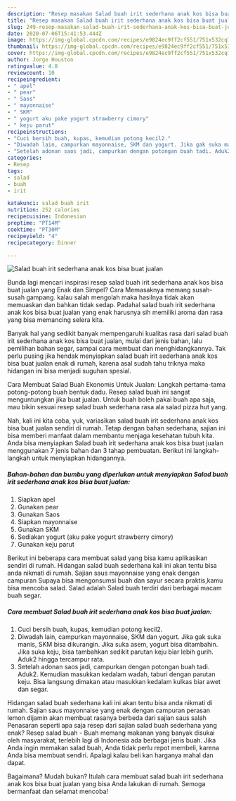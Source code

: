 ```yaml
---
description: "Resep masakan Salad buah irit sederhana anak kos bisa buat jualan | Langkah Membuat Salad buah irit sederhana anak kos bisa buat jualan Yang Enak Dan Lezat"
title: "Resep masakan Salad buah irit sederhana anak kos bisa buat jualan | Langkah Membuat Salad buah irit sederhana anak kos bisa buat jualan Yang Enak Dan Lezat"
slug: 249-resep-masakan-salad-buah-irit-sederhana-anak-kos-bisa-buat-jualan-langkah-membuat-salad-buah-irit-sederhana-anak-kos-bisa-buat-jualan-yang-enak-dan-lezat
date: 2020-07-06T15:41:53.444Z
image: https://img-global.cpcdn.com/recipes/e9824ec9ff2cf551/751x532cq70/salad-buah-irit-sederhana-anak-kos-bisa-buat-jualan-foto-resep-utama.jpg
thumbnail: https://img-global.cpcdn.com/recipes/e9824ec9ff2cf551/751x532cq70/salad-buah-irit-sederhana-anak-kos-bisa-buat-jualan-foto-resep-utama.jpg
cover: https://img-global.cpcdn.com/recipes/e9824ec9ff2cf551/751x532cq70/salad-buah-irit-sederhana-anak-kos-bisa-buat-jualan-foto-resep-utama.jpg
author: Jorge Houston
ratingvalue: 4.8
reviewcount: 10
recipeingredient:
- " apel"
- " pear"
- " Saos"
- " mayonnaise"
- " SKM"
- " yogurt aku pake yogurt strawberry cimory"
- " keju parut"
recipeinstructions:
- "Cuci bersih buah, kupas, kemudian potong kecil2."
- "Diwadah lain, campurkan mayonnaise, SKM dan yogurt. Jika gak suka manis, SKM bisa dikurangin. Jika suka asem, yogurt bisa ditambahin. Jika suka keju, bisa tambahkan sedikit parutan keju biar lebih gurih. Aduk2 hingga tercampur rata."
- "Setelah adonan saos jadi, campurkan dengan potongan buah tadi. Aduk2. Kemudian masukkan kedalam wadah, taburi dengan parutan keju. Bisa langsung dimakan atau masukkan kedalam kulkas biar awet dan segar."
categories:
- Resep
tags:
- salad
- buah
- irit

katakunci: salad buah irit 
nutrition: 252 calories
recipecuisine: Indonesian
preptime: "PT14M"
cooktime: "PT30M"
recipeyield: "4"
recipecategory: Dinner

---
```



![Salad buah irit sederhana anak kos bisa buat jualan](https://img-global.cpcdn.com/recipes/e9824ec9ff2cf551/751x532cq70/salad-buah-irit-sederhana-anak-kos-bisa-buat-jualan-foto-resep-utama.jpg)

Bunda lagi mencari inspirasi resep salad buah irit sederhana anak kos bisa buat jualan yang Enak dan Simpel? Cara Memasaknya memang susah-susah gampang. kalau salah mengolah maka hasilnya tidak akan memuaskan dan bahkan tidak sedap. Padahal salad buah irit sederhana anak kos bisa buat jualan yang enak harusnya sih memiliki aroma dan rasa yang bisa memancing selera kita.

Banyak hal yang sedikit banyak mempengaruhi kualitas rasa dari salad buah irit sederhana anak kos bisa buat jualan, mulai dari jenis bahan, lalu pemilihan bahan segar, sampai cara membuat dan menghidangkannya. Tak perlu pusing jika hendak menyiapkan salad buah irit sederhana anak kos bisa buat jualan enak di rumah, karena asal sudah tahu triknya maka hidangan ini bisa menjadi suguhan spesial.

Cara Membuat Salad Buah Ekonomis Untuk Jualan: Langkah pertama-tama potong-potong buah bentuk dadu. Resep salad buah ini sangat menguntungkan jika buat jualan. Untuk buah boleh pakai buah apa saja, mau bikin sesuai resep salad buah sederhana rasa ala salad pizza hut yang.


Nah, kali ini kita coba, yuk, variasikan salad buah irit sederhana anak kos bisa buat jualan sendiri di rumah. Tetap dengan bahan sederhana, sajian ini bisa memberi manfaat dalam membantu menjaga kesehatan tubuh kita. Anda bisa menyiapkan Salad buah irit sederhana anak kos bisa buat jualan menggunakan 7 jenis bahan dan 3 tahap pembuatan. Berikut ini langkah-langkah untuk menyiapkan hidangannya.

<!--inarticleads1-->

##### Bahan-bahan dan bumbu yang diperlukan untuk menyiapkan Salad buah irit sederhana anak kos bisa buat jualan:

1. Siapkan  apel
1. Gunakan  pear
1. Gunakan  Saos
1. Siapkan  mayonnaise
1. Gunakan  SKM
1. Sediakan  yogurt (aku pake yogurt strawberry cimory)
1. Gunakan  keju parut


Berikut ini beberapa cara membuat salad yang bisa kamu aplikasikan sendiri di rumah. Hidangan salad buah sederhana kali ini akan tentu bisa anda nikmati di rumah. Sajian saus mayonnaise yang enak dengan campuran Supaya bisa mengonsumsi buah dan sayur secara praktis,kamu bisa mencoba salad. Salad adalah Salad buah terdiri dari berbagai macam buah segar. 

<!--inarticleads2-->

##### Cara membuat Salad buah irit sederhana anak kos bisa buat jualan:

1. Cuci bersih buah, kupas, kemudian potong kecil2.
1. Diwadah lain, campurkan mayonnaise, SKM dan yogurt. Jika gak suka manis, SKM bisa dikurangin. Jika suka asem, yogurt bisa ditambahin. Jika suka keju, bisa tambahkan sedikit parutan keju biar lebih gurih. Aduk2 hingga tercampur rata.
1. Setelah adonan saos jadi, campurkan dengan potongan buah tadi. Aduk2. Kemudian masukkan kedalam wadah, taburi dengan parutan keju. Bisa langsung dimakan atau masukkan kedalam kulkas biar awet dan segar.


Hidangan salad buah sederhana kali ini akan tentu bisa anda nikmati di rumah. Sajian saus mayonnaise yang enak dengan campuran perasan lemon dijamin akan membuat rasanya berbeda dari sajian saus salah Penasaran seperti apa saja resep dari sajian salad buah sederhana yang enak? Resep salad buah - Buah memang makanan yang banyak disukai oleh masyarakat, terlebih lagi di Indonesia ada berbagai jenis buah. Jika Anda ingin memakan salad buah, Anda tidak perlu repot membeli, karena Anda bisa membuat sendiri. Apalagi kalau beli kan harganya mahal dan dapat. 

Bagaimana? Mudah bukan? Itulah cara membuat salad buah irit sederhana anak kos bisa buat jualan yang bisa Anda lakukan di rumah. Semoga bermanfaat dan selamat mencoba!
